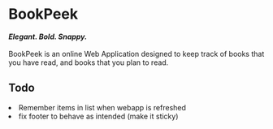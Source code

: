 # BookPeek
<i><b>Elegant. Bold. Snappy.</i></b><br><br>
BookPeek is an online Web Application designed to keep track of books that you have read, and books that you plan to read.

## Todo
<li> Remember items in list when webapp is refreshed </li>
<li> fix footer to behave as intended (make it sticky) </li>
